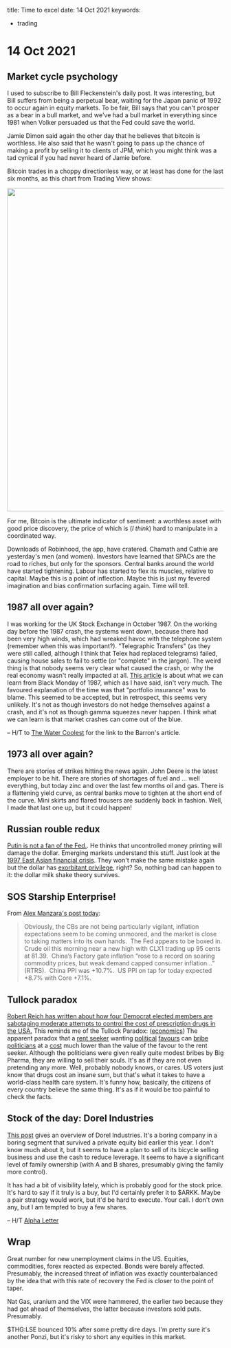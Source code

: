 title: Time to excel
date: 14 Oct 2021
keywords:
  - trading

# 14 Oct 2021

## Market cycle psychology

I used to subscribe to Bill Fleckenstein's daily post. 
It was interesting, but Bill suffers from being a perpetual bear, waiting for the Japan panic of 1992 to occur again in equity markets.
To be fair, Bill says that you can't prosper as a bear in a bull market, and we've had a bull market in everything since 1981 when Volker persuaded us that the Fed could save the world.

Jamie Dimon said again the other day that he believes that bitcoin is worthless. 
He also said that he wasn't going to pass up the chance of making a profit by selling it to clients of JPM, which you might think was a tad cynical if you had never heard of Jamie before. 

Bitcoin trades in a choppy directionless way, or at least has done for the last six months, as this chart from Trading View shows:

<img src="https://www.tradingview.com/x/8VBejiH5/" width=750>

For me, Bitcoin is the ultimate indicator of sentiment: a worthless asset with good price discovery, the price of which is (_I think_) hard to manipulate in a coordinated way.

Downloads of Robinhood, the app, have cratered. Chamath and Cathie are yesterday's men (and women). Investors have learned that SPACs are the road to riches, but only for the sponsors. Central banks around the world have started tightening. Labour has started to flex its muscles, relative to capital. Maybe this is a point of inflection. Maybe this is just my fevered imagination and bias confirmation surfacing again. Time will tell.

## 1987 all over again?

I was working for the UK Stock Exchange in October 1987. 
On the working day before the 1987 crash, the systems went down, because there had been very high winds, which had wreaked havoc with the telephone system (remember when this was important?). "Telegraphic Transfers" (as they were still called, although I think that Telex had replaced telegrams) failed, causing house sales to fail to settle (or "complete" in the jargon). 
The weird thing is that nobody seems very clear what caused the crash, or why the real economy wasn't really impacted at all. 
[This article](https://www.barrons.com/articles/the-culprits-of-the-1987-market-crash-remain-a-mystery-what-lessons-can-we-draw-from-it-now-51634112900) is about what we can learn from Black Monday of 1987, which as I have said, isn't very much.
The favoured explanation of the time was that "portfolio insurance" was to blame. 
This seemed to be accepted, but in retrospect, this seems very unlikely. It's not as though investors do not hedge themselves against a crash, and it's not as though gamma squeezes never happen.
I think what we can learn is that market crashes can come out of the blue.

– H/T to [The Water Coolest](https://www.thewatercoolest.com/) for the link to the Barron's article.

## 1973 all over again?

There are stories of strikes hitting the news again. John Deere is the latest employer to be hit. 
There are stories of shortages of fuel and … well everything, but today zinc and over the last few months oil and gas.
There is a flattening yield curve, as central banks move to tighten at the short end of the curve.
Mini skirts and flared trousers are suddenly back in fashion. Well, I made that last one up, but it could happen!

## Russian rouble redux

[Putin is not a fan of the Fed.](https://www.rt.com/russia/537407-putin-cnbc-dollar-inflation/). He thinks that uncontrolled money printing will damage the dollar.
Emerging markets understand this stuff. Just look at the [1997 East Asian financial crisis](https://en.wikipedia.org/wiki/1997_Asian_financial_crisis). They won't make the same mistake again but the dollar has [exorbitant privilege](https://en.wikipedia.org/wiki/Exorbitant_privilege), right? So, nothing bad can happen to it: the dollar milk shake theory survives.

## SOS Starship Enterprise!

From [Alex Manzara's post today](https://www.chartpoint.com/thats-what-this-starship-is-all-about/):

> Obviously, the CBs are not being particularly vigilant, inflation expectations seem to be coming unmoored, and the market is close to taking matters into its own hands.  The Fed appears to be boxed in.  Crude oil this morning near a new high with CLX1 trading up 95 cents at 81.39.  China’s Factory gate inflation “rose to a record on soaring commodity prices, but weak demand capped consumer inflation…” (RTRS).  China PPI was +10.7%.  US PPI on tap for today expected +8.7% with Core +7.1%.

## Tullock paradox

[Robert Reich has written about how four Democrat elected members are sabotaging moderate attempts to control the cost of prescription drugs in the USA.](https://robertreich.substack.com/p/why-the-hell-are-democrats-keeping?r=nmbt&utm_campaign=post&utm_medium=email&utm_source=)
This reminds me of the Tullock Paradox: ([economics](https://en.wiktionary.org/wiki/economics "economics")) The apparent paradox that a [rent seeker](https://en.wiktionary.org/wiki/rent_seeker "rent seeker") wanting [political](https://en.wiktionary.org/wiki/political "political") [favours](https://en.wiktionary.org/wiki/favour "favour") can [bribe](https://en.wiktionary.org/wiki/bribe "bribe") [politicians](https://en.wiktionary.org/wiki/politician "politician") at a [cost](https://en.wiktionary.org/wiki/cost "cost") much lower than the value of the favour to the rent seeker. 
Although the politicians were given really quite modest bribes by Big Pharma, they are willing to sell their souls. 
It's as if they are not even pretending any more. 
Well, probably nobody knows, or cares. US voters just know that drugs cost an insane sum, but that's what it takes to have a world-class health care system.
It's funny how, basically, the citizens of every country believe the same thing. 
It's as if it would be too painful to check the facts.


## Stock of the day: Dorel Industries

[This post](https://seekingalpha.com/article/4459604-dorel-industries-stock-sports-business-sale) gives an overview of Dorel Industries. It's a boring company in a boring segment that survived a private equity bid earlier this year.
I don't know much about it, but it seems to have a plan to sell of its bicycle selling business and use the cash to reduce leverage.
It seems to have a significant level of family ownership (with A and B shares, presumably giving the family more control).

It has had a bit of visibility lately, which is probably good for the stock price. 
It's hard to say if it truly is a buy, but I'd certainly prefer it to $ARKK. 
Maybe a pair strategy would work, but it'd be hard to execute. 
Your call. I don't own any, but I am tempted to buy a few shares.

– H/T [Alpha Letter](https://www.alphaletter.co/p/asset-sale-points-to-near-double)

## Wrap

Great number for new unemployment claims in the US. Equities, commodities, forex reacted as expected.
Bonds were barely affected. Presumably, the increased threat of inflation was exactly counterbalanced by the idea that with this rate of recovery the Fed is closer to the point of taper.

Nat Gas, uranium and the VIX were hammered, the earlier two because they had got ahead of themselves, the latter because investors sold puts. Presumably.

$THG:LSE bounced 10% after some pretty dire days. I'm pretty sure it's another Ponzi, but it's risky to short any equities in this market.
